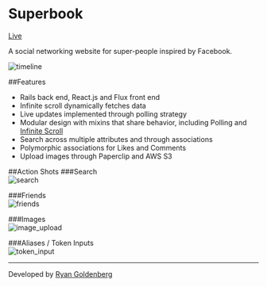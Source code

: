 [live]: http://www.superbook.site
[newsfeed]: https://github.com/ryandgoldenberg1/Superbook/raw/master/app/assets/images/readme/newsfeed.png
[timeline]: https://github.com/ryandgoldenberg1/Superbook/raw/master/app/assets/images/readme/timeline.png
[search]: https://github.com/ryandgoldenberg1/Superbook/raw/master/app/assets/images/readme/search.png
[friends]: https://github.com/ryandgoldenberg1/Superbook/raw/master/app/assets/images/readme/friends.png
[image_upload]: https://github.com/ryandgoldenberg1/Superbook/raw/master/app/assets/images/readme/image_upload.png
[token_input]: https://github.com/ryandgoldenberg1/Superbook/raw/master/app/assets/images/readme/token_input.png
[portfolio]: http://www.ryandgoldenberg.com
[infinite_scroll]: http://blog.ryandgoldenberg.com/post/135027241088/infinite-scroll-in-react

# Superbook

[Live][live]

A social networking website for super-people inspired by Facebook.

![timeline][timeline]

##Features
* Rails back end, React.js and Flux front end
* Infinite scroll dynamically fetches data
* Live updates implemented through polling strategy
* Modular design with mixins that share behavior, including Polling and [Infinite Scroll][infinite_scroll]
* Search across multiple attributes and through associations
* Polymorphic associations for Likes and Comments
* Upload images through Paperclip and AWS S3

##Action Shots
###Search  
![search][search]  

###Friends  
![friends][friends]  

###Images  
![image_upload][image_upload]  

###Aliases / Token Inputs  
![token_input][token_input]  


***
Developed by [Ryan Goldenberg][portfolio]
